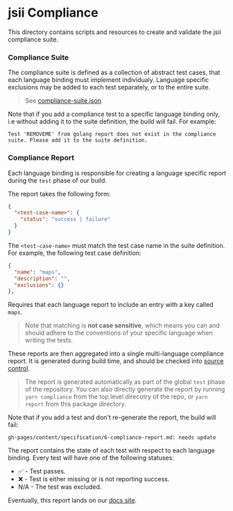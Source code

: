 # jsii Compliance

This directory contains scripts and resources to create and validate the jsii compliance suite.

### Compliance Suite

The compliance suite is defined as a collection of abstract test cases, that each language binding must implement individualy.
Language specific exclusions may be added to each test separately, or to the entire suite.

> See [compliance-suite.json](./compliance-suite.json).

Note that if you add a compliance test to a specific language binding only, i.e without adding it to the suite definition, the build will fail. For example:

```console
Test 'REMOVEME' from golang report does not exist in the compliance suite. Please add it to the suite definition.
```

### Compliance Report

Each language binding is responsible for creating a language specific report during the `test` phase of our build.

The report takes the following form:

```json
{
  "<test-case-name>": {
    "status": "success | failure"
  }
}
```

The `<test-case-name>` must match the test case name in the suite definition. For example, the following test case definition:

```json
{
  "name": "maps",
  "description": "",
  "exclusions": {}
},
```

Requires that each language report to include an entry with a key called `maps`.

> Note that matching is **not case sensitive**, which means you can and should adhere to the
> conventions of your specific language when writing the tests.

These reports are then aggregated into a single multi-language compliance report. It is generated during build time,
and should be checked into [source control](../../gh-pages/content/specification/6-compliance-report.md).

> The report is generated automatically as part of the global `test` phase of the repository. You can also directly generate the report by running `yarn compliance` from the top level direcotry of the repo, or `yarn report` from this package directory.

Note that if you add a test and don't re-generate the report, the build will fail:

```console
gh-pages/content/specification/6-compliance-report.md: needs update
```

The report contains the state of each test with respect to each language binding.
Every test will have one of the following statuses:

- ✅ - Test passes.
- ❌ - Test is either missing or is not reporting success.
- N/A - The test was excluded.

Eventually, this report lands on our [docs site](https://aws.github.io/jsii/specification/6-compliance-report/).
